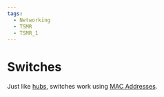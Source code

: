 ```yaml
---
tags:
  - Networking
  - TSMR
  - TSMR_1
---
```


# Switches
Just like [hubs](Hubs.md), switches work using [MAC Addresses](MACAddresses.md).
